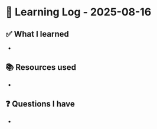 # 🧠 Learning Log - 2025-08-16

## ✅ What I learned

- 

## 📚 Resources used

- 

## ❓ Questions I have

- 
